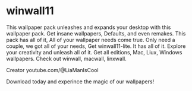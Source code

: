 # winwall11

This wallpaper pack unleashes and expands your desktop with this wallpaper pack. Get insane wallpapers, Defaults, and even remakes. This pack has all of it, All of your wallpaper needs come true. Only need a couple, we got all of your needs, Get winwall11-lite. It has all of it. Explore your creativity and unleash all of it. Get all editions, Mac, Liux, Windows wallpapers. Check out winwall, macwall, linxwall. 

Creator
youtube.com/@LiaManIsCool

Download today and experince the magic of our wallpapers!
